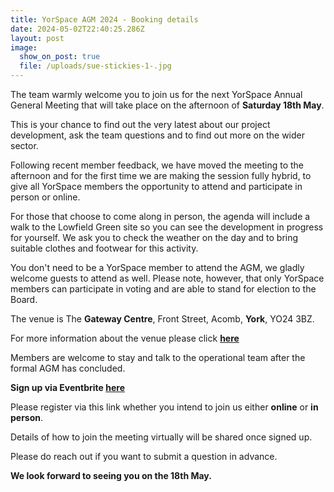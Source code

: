 ```yaml
---
title: YorSpace AGM 2024 - Booking details
date: 2024-05-02T22:40:25.286Z
layout: post
image:
  show_on_post: true
  file: /uploads/sue-stickies-1-.jpg
---
```

The team warmly welcome you to join us for the next YorSpace Annual General Meeting that will take place on the afternoon of **Saturday 18th May**.

This is your chance to find out the very latest about our project development, ask the team questions and to find out more on the wider sector.

Following recent member feedback, we have moved the meeting to the afternoon and for the first time we are making the session fully hybrid, to give all YorSpace members the opportunity to attend and participate in person or online.

For those that choose to come along in person, the agenda will include a walk to the Lowfield Green site so you can see the development in progress for yourself. We ask you to check the weather on the day and to bring suitable clothes and footwear for this activity.

You don't need to be a YorSpace member to attend the AGM, we gladly welcome guests to attend as well. Please note, however, that only YorSpace members can participate in voting and are able to stand for election to the Board.

The venue is The **Gateway Centre**, Front Street, Acomb, **York**, YO24 3BZ.

For more information about the venue please click **[here](https://gatewaychurch.co.uk/)**

Members are welcome to stay and talk to the operational team after the formal AGM has concluded.

**S﻿ign up via Eventbrite [here](https://shorturl.at/gjzQ3)**

Please register via this link whether you intend to join us either **online** or **in person**.

Details of how to join the meeting virtually will be shared once signed up.

Please do reach out if you want to submit a question in advance.

**We look forward to seeing you on the 18th May.**